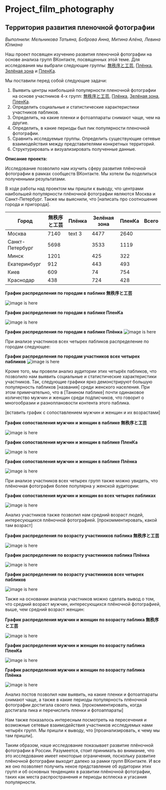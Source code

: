 # Project_film_photography
## Территория развития пленочной фотографии
_Выполнили: Мельникова Татьяна, Боброва Анна, Митина Алёна, Левина Юлиана_

Наш проект посвящен изучению развития пленочной фотографии на основе анализа групп ВКонтакте, посвященных этой теме.
Для исследования мы выбрали следующие группы: [無秩序と工芸](https://vk.com/besporyadokitehnologia), [Плёнка](https://vk.com/trita.plenka), [Зелёная зона](https://vk.com/zonazeleni) и [ПленКа](https://vk.com/plenka_predlozhka). 

Мы поставили перед собой следующие задачи:
1. Выявить центры наибольшей популярности пленочной фотографии на основе участников 4-х групп: [無秩序と工芸](https://vk.com/besporyadokitehnologia), [Плёнка](https://vk.com/trita.plenka), [Зелёная зона](https://vk.com/zonazeleni), [ПленКа](https://vk.com/plenka_predlozhka).
2. Определить социальные и статистические характеристики участников пабликов. 
3. Определить, на какие пленки и фотоаппараты снимают чаще, чем на другие.
4. Определить, в какие периоды был пик популярности пленочной фотографии.
5. Сравнить исследуемые группы. Определить существующие сетевые взаимодействия между представителями конкретных территорий.
6. Структурировать и визуализировать полученные данные.

**Описание проекта:**

Исследование позволило нам изучить сферу развития плёночной фотографии в рамках сообществ ВКонтакте. Мы хотели бы поделиться полученными результатами. 

В ходе работы над проектом мы пришли к выводу, что центрами наибольшей популярности плёночной фотографии являются Москва и Санкт-Петербург. 
Также мы выяснили, что [написать про соотношение города и пригорода]. 


Город |無秩序と工芸 | Плёнка | Зелёная зона | ПленКа | Всего 
-------|-------   |------  |-------       |------- |-------
Москва | 7140     | text 3 |    4477      | 2640 
Санкт-Петербург| 5698 |    |    3533      | 1119   |
Минск |  1201  |           |    425       | 322    |
Екатеринбург | 912  |       |   443       | 493    |
Киев | 609  |               |     74      | 754    |
Краснодар | 438  |          |    724      | 428    |

**График распределения по городам в паблике 無秩序と工芸**

![image is here](City_bt.png)

**График распределения по городам в паблике ПленКа**

![image is here](city_plenKa.png)

**График распределения по городам в паблике Плёнка**
![image is here](tritaplenka_city.png)

При анализе участников всех четырех пабликов распределение по городам следующее:

**График распределения по городам участников всех четырех пабликов**
![image is here](all_city.png)

Кроме того, мы провели анализ аудитории этих четырёх пабликов, что позволило нам выявить социальные и статистические характеристики участников. Так, следующие графики ярко демонстрируют большую популярность пабликов [названия] среди женского населения. При этом примечательно, что в [Танином паблике] почти одинаковое количество мужчин и женщин среди подписчиков, что говорит о многообразии и разноплановости контента этого паблика. 

[вставить график с сопоставлением мужчин и женщин и их возрастами] 

**График сопоставления мужчин и женщин в паблике 無秩序と工芸**

![image is here](sex_bt.png)

**График сопоставления мужчин и женщин в паблике ПленКа**

![image is here](sex_plenKa.png)

**График сопоставления мужчин и женщин в паблике Плёнка**

![image is here](tritaplenka_sex.png)

При анализе участников всех четырех групп также можно увидеть, что плёночная фотография более популярна у женской аудитории:

**График сопоставления мужчин и женщин во всех четырех пабликах**

![image is here](all_sex.png)

Анализ участников также позволил нам средний возраст людей, интересующихся плёночной фотографией. [прокомментировать, какой там возраст]

**График распределения по возрасту участиников паблика 無秩序と工芸**

![image is here](Birth_bt.png)

**График распределения по возрасту участиников паблика Плёнка**

![image is here](tritaplenka_birth.png)

**График распределения по возрасту участиников всех четырех пабликов**

![image is here](all_birth.png)

Также на основании анализа участников можно сделать вывод о том, что средний возраст мужчин, интересующихся плёночной фотографией, выше, чем средний возраст женщин:

**График распределения мужчин и женщин по возрасту паблика 無秩序と工芸**

![image is here](FM_bt.png)

**График распределения мужчин и женщин по возрасту паблика ПленКа**

![image is here](fm_plenKa.png)

**График распределения мужчин и женщин по возрасту паблика Плёнка**

![image is here](tritaplenka_birth_and_sex.png)

Анализ постов позволил нам выявить, на какие пленки и фотоаппараты снимают чаще, а также в какие периоды популярность плёночной фотографии достигала своего пика. [прокомментировать, когда достигала пика и перечислить пленки и фотоаппараты] 

Нам также показалось интересным посмотреть на пересечения и возможные сетевые взаимодействия участников исследуемых нами четырёх групп. Мы пришли к выводу, что [проанализировать, к чему мы там пришли]. 

Таким образом, наше исследование показывает развитие плёночной фотографии в России. Разумеется, стоит принимать во внимание, что это исследование имеет некоторые ограничения, поскольку развитие плёночной фотографии выходит далеко за рамки групп ВКонтакте. И все же оно позволяет получить некое представление об аудитории этих групп и об основных тенденциях в развитии плёночной фотографии, таких как места распространения и периоды всплеска и угасания популярности.
